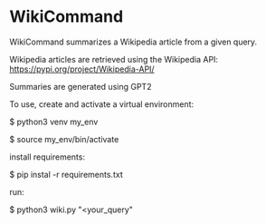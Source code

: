 # WikiCommand

WikiCommand summarizes a Wikipedia article from a given query.

Wikipedia articles are retrieved using the Wikipedia API: https://pypi.org/project/Wikipedia-API/

Summaries are generated using GPT2

To use, create and activate a virtual environment: 

$ python3 venv my_env

$ source my_env/bin/activate

install requirements:

$ pip instal -r requirements.txt

run:

$ python3 wiki.py "<your_query"
